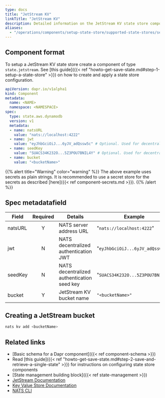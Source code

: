 ```yaml
---
type: docs
title: "JetStream KV"
linkTitle: "JetStream KV"
description: Detailed information on the JetStream KV state store component
aliases:
  - "/operations/components/setup-state-store/supported-state-stores/setup-nats-jetstream-kv/"
---
```


## Component format

To setup a JetStream KV state store create a component of type `state.jetstream`. See [this guide]({{< ref "howto-get-save-state.md#step-1-setup-a-state-store" >}}) on how to create and apply a state store configuration.

```yaml
apiVersion: dapr.io/v1alpha1
kind: Component
metadata:
  name: <NAME>
  namespace: <NAMESPACE>
spec:
  type: state.aws.dynamodb
  version: v1
  metadata:
  - name: natsURL
    value: "nats://localhost:4222"
  - name: jwt
    value: "eyJhbGciOiJ...6yJV_adQssw5c" # Optional. Used for decentralized JWT authentication
  - name: seedKey
    value: "SUACS34K232O...5Z3POU7BNIL4Y" # Optional. Used for decentralized JWT authentication
  - name: bucket
    value: "<bucketName>"
```

{{% alert title="Warning" color="warning" %}}
The above example uses secrets as plain strings. It is recommended to use a secret store for the secrets as described [here]({{< ref component-secrets.md >}}).
{{% /alert %}}

## Spec metadatafield

| Field              | Required | Details | Example |
|--------------------|:--------:|---------|---------|
| natsURL            |        Y | NATS server address URL | "`nats://localhost:4222`"|
| jwt                |        N | NATS decentralized authentication JWT | "`eyJhbGciOiJ...6yJV_adQssw5c`"|
| seedKey            |        N | NATS decentralized authentication seed key | "`SUACS34K232O...5Z3POU7BNIL4Y`"|
| bucket             |        Y | JetStream KV bucket name | `"<bucketName>"`|

## Creating a JetStream bucket

```bash
nats kv add <bucketName>
```
## Related links
- [Basic schema for a Dapr component]({{< ref component-schema >}})
- Read [this guide]({{< ref "howto-get-save-state.md#step-2-save-and-retrieve-a-single-state" >}}) for instructions on configuring state store components
- [State management building block]({{< ref state-management >}})
- [JetStream Documentation](https://docs.nats.io/nats-concepts/jetstream)
- [Key Value Store Documentation](https://docs.nats.io/nats-concepts/jetstream/key-value-store)
- [NATS CLI](https://github.com/nats-io/natscli)